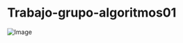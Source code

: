 # Trabajo-grupo-algoritmos01
![Image](https://github.com/user-attachments/assets/4d4cd509-c842-4574-ba45-e6f01686d893)
